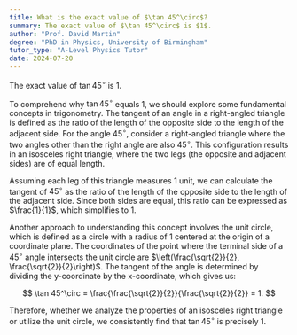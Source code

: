 ```yaml
---
title: What is the exact value of $\tan 45^\circ$?
summary: The exact value of $\tan 45^\circ$ is $1$.
author: "Prof. David Martin"
degree: "PhD in Physics, University of Birmingham"
tutor_type: "A-Level Physics Tutor"
date: 2024-07-20
---
```


The exact value of $\tan 45^\circ$ is $1$.

To comprehend why $\tan 45^\circ$ equals $1$, we should explore some fundamental concepts in trigonometry. The tangent of an angle in a right-angled triangle is defined as the ratio of the length of the opposite side to the length of the adjacent side. For the angle $45^\circ$, consider a right-angled triangle where the two angles other than the right angle are also $45^\circ$. This configuration results in an isosceles right triangle, where the two legs (the opposite and adjacent sides) are of equal length.

Assuming each leg of this triangle measures $1$ unit, we can calculate the tangent of $45^\circ$ as the ratio of the length of the opposite side to the length of the adjacent side. Since both sides are equal, this ratio can be expressed as $\frac{1}{1}$, which simplifies to $1$.

Another approach to understanding this concept involves the unit circle, which is defined as a circle with a radius of $1$ centered at the origin of a coordinate plane. The coordinates of the point where the terminal side of a $45^\circ$ angle intersects the unit circle are $\left(\frac{\sqrt{2}}{2}, \frac{\sqrt{2}}{2}\right)$. The tangent of the angle is determined by dividing the y-coordinate by the x-coordinate, which gives us:

$$
\tan 45^\circ = \frac{\frac{\sqrt{2}}{2}}{\frac{\sqrt{2}}{2}} = 1.
$$

Therefore, whether we analyze the properties of an isosceles right triangle or utilize the unit circle, we consistently find that $\tan 45^\circ$ is precisely $1$.
    